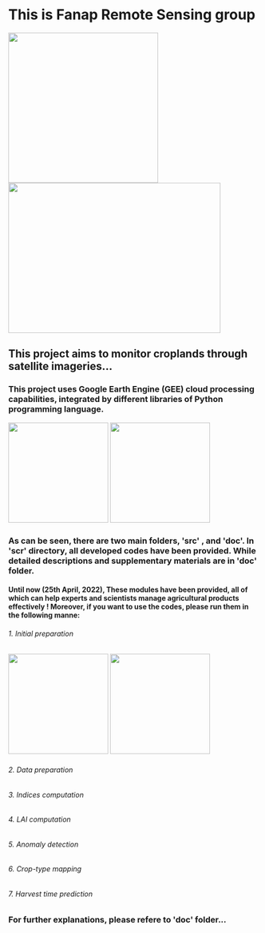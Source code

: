 # This is Fanap Remote Sensing group


<img src="https://user-images.githubusercontent.com/34648501/165074079-1829651f-a686-4d65-99f0-b25860ed1d39.jpg" width="300" height="300"/> <img src="https://user-images.githubusercontent.com/34648501/165074750-7f521139-5115-40c4-aaee-2c974080e1aa.jpg" width="425" height="300"/>



## This project aims to monitor croplands through satellite imageries...


### This project uses Google Earth Engine (GEE) cloud processing capabilities, integrated by different libraries of Python programming language.


<img src="https://user-images.githubusercontent.com/34648501/165079936-66139bf9-72b1-4968-8b98-274da46a8607.png" width="200" height="200"/> <img src="https://user-images.githubusercontent.com/34648501/165079954-d3543285-1965-4018-ac68-d1ebad83bf4c.png" width="200" height="200"/>


### As can be seen, there are two main folders, 'src' , and 'doc'. In 'scr' directory, all developed codes have been provided. While detailed descriptions and supplementary materials are in 'doc' folder.

#### Until now (25th April, 2022), These modules have been provided, all of which can help experts and scientists manage agricultural products effectively ! Moreover, if you want to use the codes, please run them in the following manne:

###### 1. Initial preparation

<img src="https://user-images.githubusercontent.com/34648501/165078807-6af5909f-510e-4a46-b2be-879eb5cb3c29.jpg" width="200" height="200"/> <img src="https://user-images.githubusercontent.com/34648501/165079209-0998b90e-3a1b-458b-b58c-ae4b24226cdb.png" width="200" height="200"/>



###### 2. Data preparation
###### 3. Indices computation
###### 4. LAI computation
###### 5. Anomaly detection
###### 6. Crop-type mapping
###### 7. Harvest time prediction


### For further explanations, please refere to 'doc' folder...
